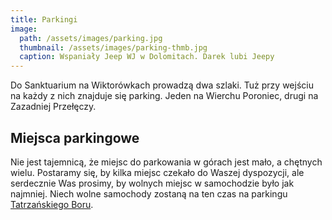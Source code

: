 ```yaml
---
title: Parkingi
image:
  path: /assets/images/parking.jpg
  thumbnail: /assets/images/parking-thmb.jpg
  caption: Wspaniały Jeep WJ w Dolomitach. Darek lubi Jeepy
---
```


Do Sanktuarium na Wiktorówkach prowadzą dwa szlaki. Tuż przy wejściu na każdy z nich znajduje się parking. Jeden na Wierchu Poroniec, drugi na Zazadniej Przełęczy.

## Miejsca parkingowe

Nie jest tajemnicą, że miejsc do parkowania w górach jest mało, a chętnych wielu. Postaramy się, by kilka miejsc czekało do Waszej dyspozycji, ale serdecznie Was prosimy, by wolnych miejsc w samochodzie było jak najmniej. Niech wolne samochody zostaną na ten czas na parkingu [Tatrzańskiego Boru](http://www.tatrzanskibor.pl/).

